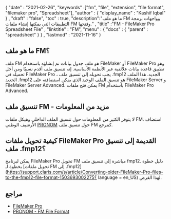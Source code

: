 {
  "date" : "2021-02-26",
  "keywords" :["fm", "file", "extension", "file format", "filemaker pro", "Spreadsheet"],
  "author" : {
    "display_name" : "Kashif Iqbal"
} ,
  "draft" : "false",
  "toc" : true,
  "description":"ما هو ملف FM وواجهات برمجة التطبيقات التي يمكنها إنشاء ملفات FM وفتحها." ,
  "title" :"FM - FileMaker Pro Spreadsheet File" ,
  "linktitle" : "FM",
  "menu" : {
    "docs" : {
      "parent" : "spreadsheet"
}
} ,
  "lastmod" : "2021-11-16"
}

## ما هو ملف FM؟

ملف FM هو ملف جدول بيانات تم إنشاؤه باستخدام FileMaker أو FileMaker Pro وهو تطبيق قاعدة بيانات علائقية عبر الأنظمة الأساسية. إنه تنسيق ملف أقدم نسبيًا ومن أجل تحميله في FileMaker Pro ، يجب تحويله إلى تنسيق ملف .fmp12 الجديد. هذا الملف الجديد .fmp12 هو تنسيق الملف الوحيد الذي يمكن استضافته على FileMaker Server و FileMaker Server Advanced. يمكن فتح ملفات FM باستخدام FileMaker Pro Advanced.

## تنسيق ملف FM - مزيد من المعلومات

لا يتوفر الكثير من المعلومات حول تنسيق الملف الداخلي وهيكل ملفات FM. استضاف الأرشيف الوطني [PRONOM](https://www.nationalarchives.gov.uk/PRONOM/fmt/1059) حول تنسيق ملف FM كمرجع.

## كيفية تحويل ملفات FileMaker Pro القديمة إلى تنسيق ملف .fmp12؟

يمكن لبرنامج FileMaker Pro تحويل FM مباشرة إلى تنسيق ملف fmp12. دليل خطوة بخطوة لـ [تحويل ملفات FM إلى .fmp12](https://support.claris.com/s/article/Converting-older-FileMaker-Pro-files-to-the-fmp12-file-format-1503693002275؟ language = en_US) لهذا الغرض.

## مراجع

* [FileMaker Pro](https://www.claris.com/filemaker/pro/)
* [PRONOM - FM File Format](https://www.nationalarchives.gov.uk/PRONOM/fmt/1059)
